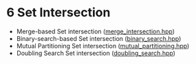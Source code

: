 # 6 Set Intersection

 
- Merge-based Set intersection ([merge_intersection.hpp](merge_intersection.hpp))
- Binary-search-based Set intersection ([binary_search.hpp](binary_search_intersection.hpp))
- Mutual Partitioning Set intersection ([mutual_partitioning.hpp](mutual_partitioning.hpp))
- Doubling Search Set intersection ([doubling_search.hpp](doubling_search.hpp))


